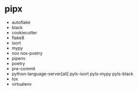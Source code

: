 # pipx
- autoflake
- black
- cookiecutter
- flake8
- isort
- mypy
- nox nox-poetry
- pipenv
- poetry
- pre-commit
- python-language-server[all] pyls-isort pyls-mypy pyls-black
- tox
- virtualenv
